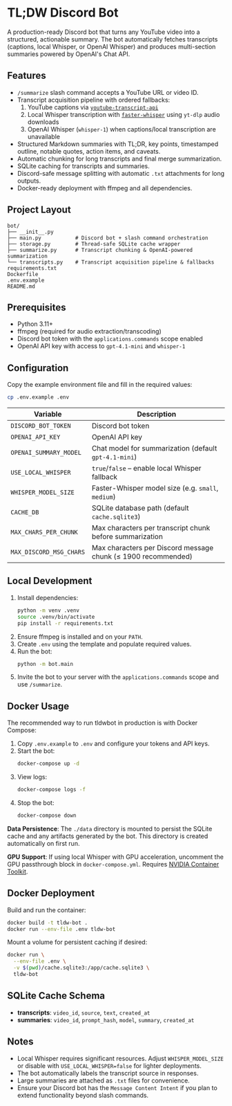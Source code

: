 # TL;DW Discord Bot

A production-ready Discord bot that turns any YouTube video into a structured, actionable summary. The bot automatically fetches transcripts (captions, local Whisper, or OpenAI Whisper) and produces multi-section summaries powered by OpenAI's Chat API.

## Features

- `/summarize` slash command accepts a YouTube URL or video ID.
- Transcript acquisition pipeline with ordered fallbacks:
  1. YouTube captions via [`youtube-transcript-api`](https://pypi.org/project/youtube-transcript-api/)
  2. Local Whisper transcription with [`faster-whisper`](https://github.com/guillaumekln/faster-whisper) using `yt-dlp` audio downloads
  3. OpenAI Whisper (`whisper-1`) when captions/local transcription are unavailable
- Structured Markdown summaries with TL;DR, key points, timestamped outline, notable quotes, action items, and caveats.
- Automatic chunking for long transcripts and final merge summarization.
- SQLite caching for transcripts and summaries.
- Discord-safe message splitting with automatic `.txt` attachments for long outputs.
- Docker-ready deployment with ffmpeg and all dependencies.

## Project Layout

```
bot/
├── __init__.py
├── main.py           # Discord bot + slash command orchestration
├── storage.py        # Thread-safe SQLite cache wrapper
├── summarize.py      # Transcript chunking & OpenAI-powered summarization
└── transcripts.py    # Transcript acquisition pipeline & fallbacks
requirements.txt
Dockerfile
.env.example
README.md
```

## Prerequisites

- Python 3.11+
- ffmpeg (required for audio extraction/transcoding)
- Discord bot token with the `applications.commands` scope enabled
- OpenAI API key with access to `gpt-4.1-mini` and `whisper-1`

## Configuration

Copy the example environment file and fill in the required values:

```bash
cp .env.example .env
```

| Variable | Description |
| --- | --- |
| `DISCORD_BOT_TOKEN` | Discord bot token |
| `OPENAI_API_KEY` | OpenAI API key |
| `OPENAI_SUMMARY_MODEL` | Chat model for summarization (default `gpt-4.1-mini`) |
| `USE_LOCAL_WHISPER` | `true`/`false` – enable local Whisper fallback |
| `WHISPER_MODEL_SIZE` | Faster-Whisper model size (e.g. `small`, `medium`) |
| `CACHE_DB` | SQLite database path (default `cache.sqlite3`) |
| `MAX_CHARS_PER_CHUNK` | Max characters per transcript chunk before summarization |
| `MAX_DISCORD_MSG_CHARS` | Max characters per Discord message chunk (≤ 1900 recommended) |

## Local Development

1. Install dependencies:
   ```bash
   python -m venv .venv
   source .venv/bin/activate
   pip install -r requirements.txt
   ```
2. Ensure ffmpeg is installed and on your `PATH`.
3. Create `.env` using the template and populate required values.
4. Run the bot:
   ```bash
   python -m bot.main
   ```
5. Invite the bot to your server with the `applications.commands` scope and use `/summarize`.

## Docker Usage

The recommended way to run tldwbot in production is with Docker Compose:

1. Copy `.env.example` to `.env` and configure your tokens and API keys.
2. Start the bot:
   ```bash
   docker-compose up -d
   ```
3. View logs:
   ```bash
   docker-compose logs -f
   ```
4. Stop the bot:
   ```bash
   docker-compose down
   ```

**Data Persistence**: The `./data` directory is mounted to persist the SQLite cache and any artifacts generated by the bot. This directory is created automatically on first run.

**GPU Support**: If using local Whisper with GPU acceleration, uncomment the GPU passthrough block in `docker-compose.yml`. Requires [NVIDIA Container Toolkit](https://github.com/NVIDIA/nvidia-container-toolkit).

## Docker Deployment

Build and run the container:

```bash
docker build -t tldw-bot .
docker run --env-file .env tldw-bot
```

Mount a volume for persistent caching if desired:

```bash
docker run \
  --env-file .env \
  -v $(pwd)/cache.sqlite3:/app/cache.sqlite3 \
  tldw-bot
```

## SQLite Cache Schema

- **transcripts**: `video_id`, `source`, `text`, `created_at`
- **summaries**: `video_id`, `prompt_hash`, `model`, `summary`, `created_at`

## Notes

- Local Whisper requires significant resources. Adjust `WHISPER_MODEL_SIZE` or disable with `USE_LOCAL_WHISPER=false` for lighter deployments.
- The bot automatically labels the transcript source in responses.
- Large summaries are attached as `.txt` files for convenience.
- Ensure your Discord bot has the `Message Content Intent` if you plan to extend functionality beyond slash commands.

